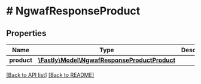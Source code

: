 # # NgwafResponseProduct

## Properties

Name | Type | Description | Notes
------------ | ------------- | ------------- | -------------
**product** | [**\Fastly\Model\NgwafResponseProductProduct**](NgwafResponseProductProduct.md) |  | [optional] 


[[Back to API list]](../../README.md#endpoints) [[Back to README]](../../README.md)
